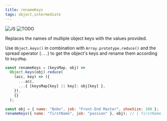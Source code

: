 ```yaml
---
title: renameKeys
tags: object,intermediate
---
```


![JS](https://img.shields.io/badge/supports-javascript-yellow.svg?style=flat-square)
![TODO](https://img.shields.io/badge///TODO-blue.svg?style=flat-square)

Replaces the names of multiple object keys with the values provided.

Use `Object.keys()` in combination with `Array.prototype.reduce()` and the spread operator (`...`) to get the object's keys and rename them according to `keysMap`.

```js
const renameKeys = (keysMap, obj) =>
  Object.keys(obj).reduce(
    (acc, key) => ({
      ...acc,
      ...{ [keysMap[key] || key]: obj[key] },
    }),
    {}
  );
```

```js
const obj = { name: "Bobo", job: "Front-End Master", shoeSize: 100 };
renameKeys({ name: "firstName", job: "passion" }, obj); // { firstName: 'Bobo', passion: 'Front-End Master', shoeSize: 100 }
```
